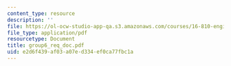 ```yaml
---
content_type: resource
description: ''
file: https://ol-ocw-studio-app-qa.s3.amazonaws.com/courses/16-810-engineering-design-and-rapid-prototyping-january-iap-2005/e2d6f439af03a07ed334ef0ca77fbc1a_group6_req_doc.pdf
file_type: application/pdf
resourcetype: Document
title: group6_req_doc.pdf
uid: e2d6f439-af03-a07e-d334-ef0ca77fbc1a
---
```

